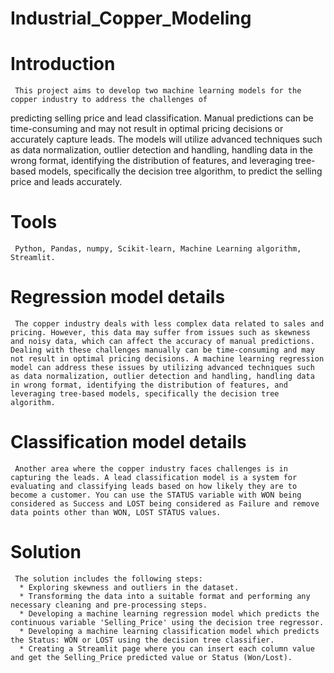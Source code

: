 # Industrial_Copper_Modeling
# Introduction
     This project aims to develop two machine learning models for the copper industry to address the challenges of
predicting selling price and lead classification. Manual predictions can be time-consuming and may not result in optimal pricing decisions or accurately capture leads. The models will utilize advanced techniques such as data normalization, outlier detection and handling, handling data in the wrong format, identifying the distribution of features, and leveraging tree-based models, specifically the decision tree algorithm, to predict the selling price and leads accurately.
# Tools 
     Python, Pandas, numpy, Scikit-learn, Machine Learning algorithm, Streamlit.
# Regression model details
     The copper industry deals with less complex data related to sales and pricing. However, this data may suffer from issues such as skewness and noisy data, which can affect the accuracy of manual predictions. Dealing with these challenges manually can be time-consuming and may not result in optimal pricing decisions. A machine learning regression model can address these issues by utilizing advanced techniques such as data normalization, outlier detection and handling, handling data in wrong format, identifying the distribution of features, and leveraging tree-based models, specifically the decision tree algorithm.
# Classification model details
     Another area where the copper industry faces challenges is in capturing the leads. A lead classification model is a system for evaluating and classifying leads based on how likely they are to become a customer. You can use the STATUS variable with WON being considered as Success and LOST being considered as Failure and remove data points other than WON, LOST STATUS values.     
# Solution
     The solution includes the following steps:
      * Exploring skewness and outliers in the dataset.
      * Transforming the data into a suitable format and performing any necessary cleaning and pre-processing steps.
      * Developing a machine learning regression model which predicts the continuous variable 'Selling_Price' using the decision tree regressor.
      * Developing a machine learning classification model which predicts the Status: WON or LOST using the decision tree classifier.
      * Creating a Streamlit page where you can insert each column value and get the Selling_Price predicted value or Status (Won/Lost).
